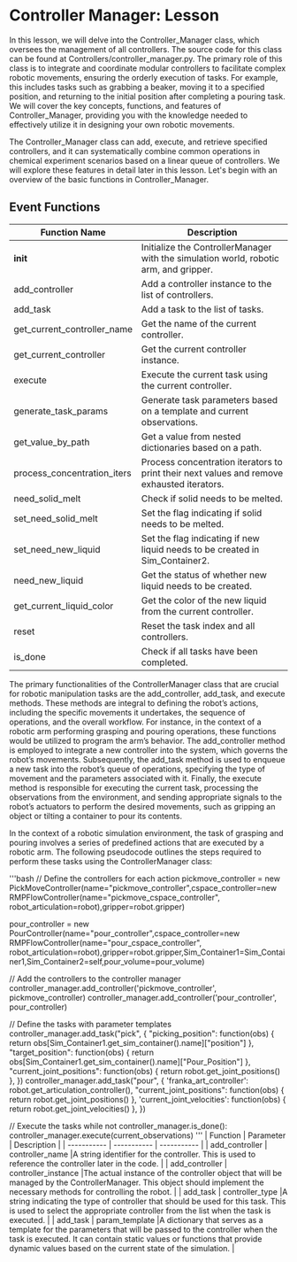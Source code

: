 # Controller Manager: Lesson


In this lesson, we will delve into the Controller_Manager class, which oversees the management of all controllers. The source code for this class can be found at Controllers/controller_manager.py. The primary role of this class is to integrate and coordinate modular controllers to facilitate complex robotic movements, ensuring the orderly execution of tasks. For example, this includes tasks such as grabbing a beaker, moving it to a specified position, and returning to the initial position after completing a pouring task. We will cover the key concepts, functions, and features of Controller_Manager, providing you with the knowledge needed to effectively utilize it in designing your own robotic movements.

The Controller_Manager class can add, execute, and retrieve specified controllers, and it can systematically combine common operations in chemical experiment scenarios based on a linear queue of controllers. We will explore these features in detail later in this lesson. Let's begin with an overview of the basic functions in Controller_Manager.

## Event Functions

| Function Name     | Description |
| ----------- | ----------- |
| __init__    | Initialize the ControllerManager with the simulation world, robotic arm, and gripper.       |
| add_controller   | 	Add a controller instance to the list of controllers.        |
| add_task   | 	Add a task to the list of tasks.        |
| get_current_controller_name   | Get the name of the current controller.       |
| get_current_controller   | Get the current controller instance.        |
| execute   | Execute the current task using the current controller.        |
| generate_task_params   | Generate task parameters based on a template and current observations.        |
| get_value_by_path   | Get a value from nested dictionaries based on a path.        |
| process_concentration_iters   | Process concentration iterators to print their next values and remove exhausted iterators.        |
| need_solid_melt   | Check if solid needs to be melted.        |
| set_need_solid_melt   | Set the flag indicating if solid needs to be melted.        |
| set_need_new_liquid   | Set the flag indicating if new liquid needs to be created in Sim_Container2.        |
| need_new_liquid   | Get the status of whether new liquid needs to be created.        |
| get_current_liquid_color   | Get the color of the new liquid from the current controller.        |
| reset   | Reset the task index and all controllers.        |
| is_done   | Check if all tasks have been completed.        |

The primary functionalities of the ControllerManager class that are crucial for robotic manipulation tasks are the add_controller, add_task, and execute methods. These methods are integral to defining the robot’s actions, including the specific movements it undertakes, the sequence of operations, and the overall workflow. For instance, in the context of a robotic arm performing grasping and pouring operations, these functions would be utilized to program the arm’s behavior. The add_controller method is employed to integrate a new controller into the system, which governs the robot’s movements. Subsequently, the add_task method is used to enqueue a new task into the robot’s queue of operations, specifying the type of movement and the parameters associated with it. Finally, the execute method is responsible for executing the current task, processing the observations from the environment, and sending appropriate signals to the robot’s actuators to perform the desired movements, such as gripping an object or tilting a container to pour its contents.

In the context of a robotic simulation environment, the task of grasping and pouring involves a series of predefined actions that are executed by a robotic arm. The following pseudocode outlines the steps required to perform these tasks using the ControllerManager class:

'''bash
// Define the controllers for each action
pickmove_controller = new PickMoveController(name="pickmove_controller",cspace_controller=new RMPFlowController(name="pickmove_cspace_controller", robot_articulation=robot),gripper=robot.gripper)

pour_controller = new PourController(name="pour_controller",cspace_controller=new RMPFlowController(name="pour_cspace_controller", robot_articulation=robot),gripper=robot.gripper,Sim_Container1=Sim_Container1,Sim_Container2=self,pour_volume=pour_volume)


// Add the controllers to the controller manager
controller_manager.add_controller('pickmove_controller', pickmove_controller)
controller_manager.add_controller('pour_controller', pour_controller)


// Define the tasks with parameter templates
controller_manager.add_task("pick", {
    "picking_position": function(obs) { return obs[Sim_Container1.get_sim_container().name]["position"] },
    "target_position": function(obs) { return obs[Sim_Container1.get_sim_container().name]["Pour_Position"] },
    "current_joint_positions": function(obs) { return robot.get_joint_positions() },
})
controller_manager.add_task("pour", {
    'franka_art_controller': robot.get_articulation_controller(),
    "current_joint_positions": function(obs) { return robot.get_joint_positions() },
    'current_joint_velocities': function(obs) { return robot.get_joint_velocities() },
})

// Execute the tasks
while not controller_manager.is_done():
    controller_manager.execute(current_observations)
'''
| Function     | Parameter | Description |
| ----------- | ----------- | ----------- |
| add_controller    | controller_name       |A string identifier for the controller. This is used to reference the controller later in the code.       |
| add_controller   | controller_instance       |The actual instance of the controller object that will be managed by the ControllerManager. This object should implement the necessary methods for controlling the robot.       |
| add_task    | controller_type      |A string indicating the type of controller that should be used for this task. This is used to select the appropriate controller from the list when the task is executed.       |
| add_task   | 	param_template        |A dictionary that serves as a template for the parameters that will be passed to the controller when the task is executed. It can contain static values or functions that provide dynamic values based on the current state of the simulation.       |
